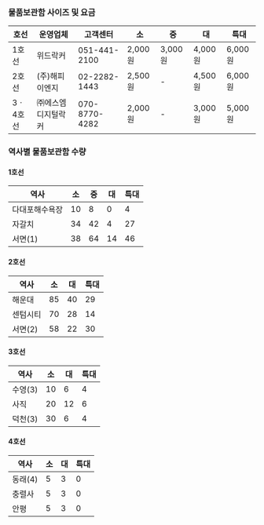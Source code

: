 ### 물품보관함 사이즈 및 요금

| 호선 | 운영업체 | 고객센터 | 소 | 중 | 대 | 특대 |
|---|---|---|---|---|---|---|
| 1호선 | 위드락커 | 051-441-2100 | 2,000원 | 3,000원 | 4,000원 | 6,000원 |
| 2호선 | (주)해피이엔지 | 02-2282-1443 | 2,500원 | - | 4,500원 | 6,000원 |
| 3ㆍ4호선 | ㈜에스엠디지털락커 | 070-8770-4282 | 2,000원 | - | 3,000원 | 5,000원 |

### 역사별 물품보관함 수량

#### 1호선

| 역사 | 소 | 중 | 대 | 특대 |
|---|---|---|---|---|
| 다대포해수욕장 | 10 | 8 | 0 | 4 |
| 자갈치 | 34 | 42 | 4 | 27 |
| 서면(1) | 38 | 64 | 14 | 46 |

#### 2호선

| 역사 | 소 | 대 | 특대 |
|---|---|---|---|
| 해운대 | 85 | 40 | 29 |
| 센텀시티 | 70 | 28 | 14 |
| 서면(2) | 58 | 22 | 30 |

#### 3호선

| 역사 | 소 | 대 | 특대 |
|---|---|---|---|
| 수영(3) | 10 | 6 | 4 |
| 사직 | 20 | 12 | 6 |
| 덕천(3) | 30 | 6 | 4 |

#### 4호선

| 역사 | 소 | 대 | 특대 |
|---|---|---|---|
| 동래(4) | 5 | 3 | 0 |
| 충렬사 | 5 | 3 | 0 |
| 안평 | 5 | 3 | 0 |